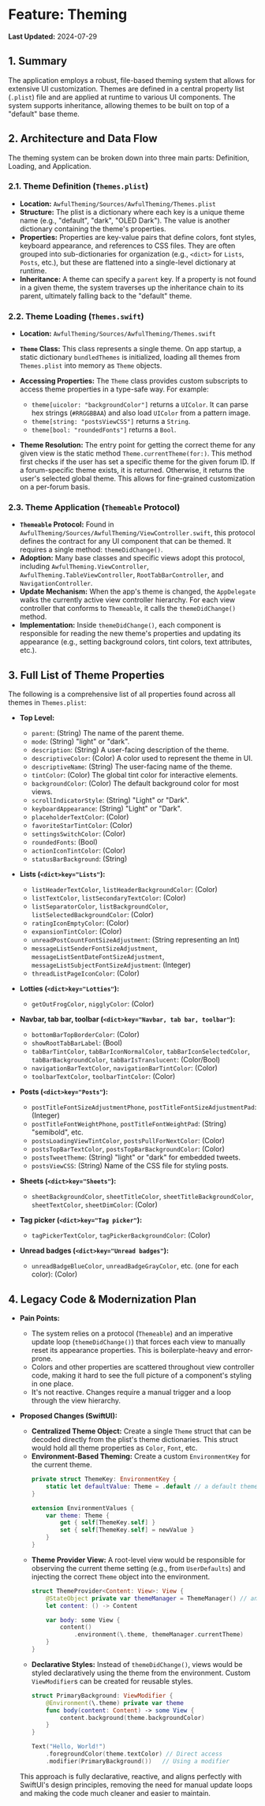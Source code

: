 # Feature: Theming

**Last Updated:** 2024-07-29

## 1. Summary

The application employs a robust, file-based theming system that allows for extensive UI customization. Themes are defined in a central property list (`.plist`) file and are applied at runtime to various UI components. The system supports inheritance, allowing themes to be built on top of a "default" base theme.

## 2. Architecture and Data Flow

The theming system can be broken down into three main parts: Definition, Loading, and Application.

### 2.1. Theme Definition (`Themes.plist`)

- **Location:** `AwfulTheming/Sources/AwfulTheming/Themes.plist`
- **Structure:** The plist is a dictionary where each key is a unique theme name (e.g., "default", "dark", "OLED Dark"). The value is another dictionary containing the theme's properties.
- **Properties:** Properties are key-value pairs that define colors, font styles, keyboard appearance, and references to CSS files. They are often grouped into sub-dictionaries for organization (e.g., `<dict>` for `Lists`, `Posts`, etc.), but these are flattened into a single-level dictionary at runtime.
- **Inheritance:** A theme can specify a `parent` key. If a property is not found in a given theme, the system traverses up the inheritance chain to its parent, ultimately falling back to the "default" theme.

### 2.2. Theme Loading (`Themes.swift`)

- **Location:** `AwfulTheming/Sources/AwfulTheming/Themes.swift`
- **`Theme` Class:** This class represents a single theme. On app startup, a static dictionary `bundledThemes` is initialized, loading all themes from `Themes.plist` into memory as `Theme` objects.
- **Accessing Properties:** The `Theme` class provides custom subscripts to access theme properties in a type-safe way. For example:
    - `theme[uicolor: "backgroundColor"]` returns a `UIColor`. It can parse hex strings (`#RRGGBBAA`) and also load `UIColor` from a pattern image.
    - `theme[string: "postsViewCSS"]` returns a `String`.
    - `theme[bool: "roundedFonts"]` returns a `Bool`.

- **Theme Resolution:** The entry point for getting the correct theme for any given view is the static method `Theme.currentTheme(for:)`. This method first checks if the user has set a specific theme for the given forum ID. If a forum-specific theme exists, it is returned. Otherwise, it returns the user's selected global theme. This allows for fine-grained customization on a per-forum basis.

### 2.3. Theme Application (`Themeable` Protocol)

- **`Themeable` Protocol:** Found in `AwfulTheming/Sources/AwfulTheming/ViewController.swift`, this protocol defines the contract for any UI component that can be themed. It requires a single method: `themeDidChange()`.
- **Adoption:** Many base classes and specific views adopt this protocol, including `AwfulTheming.ViewController`, `AwfulTheming.TableViewController`, `RootTabBarController`, and `NavigationController`.
- **Update Mechanism:** When the app's theme is changed, the `AppDelegate` walks the currently active view controller hierarchy. For each view controller that conforms to `Themeable`, it calls the `themeDidChange()` method.
- **Implementation:** Inside `themeDidChange()`, each component is responsible for reading the new theme's properties and updating its appearance (e.g., setting background colors, tint colors, text attributes, etc.).

## 3. Full List of Theme Properties

The following is a comprehensive list of all properties found across all themes in `Themes.plist`:

*   **Top Level:**
    *   `parent`: (String) The name of the parent theme.
    *   `mode`: (String) "light" or "dark".
    *   `description`: (String) A user-facing description of the theme.
    *   `descriptiveColor`: (Color) A color used to represent the theme in UI.
    *   `descriptiveName`: (String) The user-facing name of the theme.
    *   `tintColor`: (Color) The global tint color for interactive elements.
    *   `backgroundColor`: (Color) The default background color for most views.
    *   `scrollIndicatorStyle`: (String) "Light" or "Dark".
    *   `keyboardAppearance`: (String) "Light" or "Dark".
    *   `placeholderTextColor`: (Color)
    *   `favoriteStarTintColor`: (Color)
    *   `settingsSwitchColor`: (Color)
    *   `roundedFonts`: (Bool)
    *   `actionIconTintColor`: (Color)
    *   `statusBarBackground`: (String)

*   **Lists (`<dict>key="Lists"`):**
    *   `listHeaderTextColor`, `listHeaderBackgroundColor`: (Color)
    *   `listTextColor`, `listSecondaryTextColor`: (Color)
    *   `listSeparatorColor`, `listBackgroundColor`, `listSelectedBackgroundColor`: (Color)
    *   `ratingIconEmptyColor`: (Color)
    *   `expansionTintColor`: (Color)
    *   `unreadPostCountFontSizeAdjustment`: (String representing an Int)
    *   `messageListSenderFontSizeAdjustment`, `messageListSentDateFontSizeAdjustment`, `messageListSubjectFontSizeAdjustment`: (Integer)
    *   `threadListPageIconColor`: (Color)

*   **Lotties (`<dict>key="Lotties"`):**
    *   `getOutFrogColor`, `nigglyColor`: (Color)

*   **Navbar, tab bar, toolbar (`<dict>key="Navbar, tab bar, toolbar"`):**
    *   `bottomBarTopBorderColor`: (Color)
    *   `showRootTabBarLabel`: (Bool)
    *   `tabBarTintColor`, `tabBarIconNormalColor`, `tabBarIconSelectedColor`, `tabBarBackgroundColor`, `tabBarIsTranslucent`: (Color/Bool)
    *   `navigationBarTextColor`, `navigationBarTintColor`: (Color)
    *   `toolbarTextColor`, `toolbarTintColor`: (Color)

*   **Posts (`<dict>key="Posts"`):**
    *   `postTitleFontSizeAdjustmentPhone`, `postTitleFontSizeAdjustmentPad`: (Integer)
    *   `postTitleFontWeightPhone`, `postTitleFontWeightPad`: (String) "semibold", etc.
    *   `postsLoadingViewTintColor`, `postsPullForNextColor`: (Color)
    *   `postsTopBarTextColor`, `postsTopBarBackgroundColor`: (Color)
    *   `postsTweetTheme`: (String) "light" or "dark" for embedded tweets.
    *   `postsViewCSS`: (String) Name of the CSS file for styling posts.

*   **Sheets (`<dict>key="Sheets"`):**
    *   `sheetBackgroundColor`, `sheetTitleColor`, `sheetTitleBackgroundColor`, `sheetTextColor`, `sheetDimColor`: (Color)

*   **Tag picker (`<dict>key="Tag picker"`):**
    *   `tagPickerTextColor`, `tagPickerBackgroundColor`: (Color)

*   **Unread badges (`<dict>key="Unread badges"`):**
    *   `unreadBadgeBlueColor`, `unreadBadgeGrayColor`, etc. (one for each color): (Color)

## 4. Legacy Code & Modernization Plan

- **Pain Points:**
    - The system relies on a protocol (`Themeable`) and an imperative update loop (`themeDidChange()`) that forces each view to manually reset its appearance properties. This is boilerplate-heavy and error-prone.
    - Colors and other properties are scattered throughout view controller code, making it hard to see the full picture of a component's styling in one place.
    - It's not reactive. Changes require a manual trigger and a loop through the view hierarchy.

- **Proposed Changes (SwiftUI):**
    - **Centralized Theme Object:** Create a single `Theme` struct that can be decoded directly from the plist's theme dictionaries. This struct would hold all theme properties as `Color`, `Font`, etc.
    - **Environment-Based Theming:** Create a custom `EnvironmentKey` for the current theme.
        ```swift
        private struct ThemeKey: EnvironmentKey {
            static let defaultValue: Theme = .default // a default theme
        }

        extension EnvironmentValues {
            var theme: Theme {
                get { self[ThemeKey.self] }
                set { self[ThemeKey.self] = newValue }
            }
        }
        ```
    - **Theme Provider View:** A root-level view would be responsible for observing the current theme setting (e.g., from `UserDefaults`) and injecting the correct `Theme` object into the environment.
        ```swift
        struct ThemeProvider<Content: View>: View {
            @StateObject private var themeManager = ThemeManager() // an ObservableObject that holds the current theme
            let content: () -> Content

            var body: some View {
                content()
                    .environment(\.theme, themeManager.currentTheme)
            }
        }
        ```
    - **Declarative Styles:** Instead of `themeDidChange()`, views would be styled declaratively using the theme from the environment. Custom `ViewModifier`s can be created for reusable styles.
        ```swift
        struct PrimaryBackground: ViewModifier {
            @Environment(\.theme) private var theme
            func body(content: Content) -> some View {
                content.background(theme.backgroundColor)
            }
        }

        Text("Hello, World!")
            .foregroundColor(theme.textColor) // Direct access
            .modifier(PrimaryBackground())   // Using a modifier
        ```
    This approach is fully declarative, reactive, and aligns perfectly with SwiftUI's design principles, removing the need for manual update loops and making the code much cleaner and easier to maintain. 